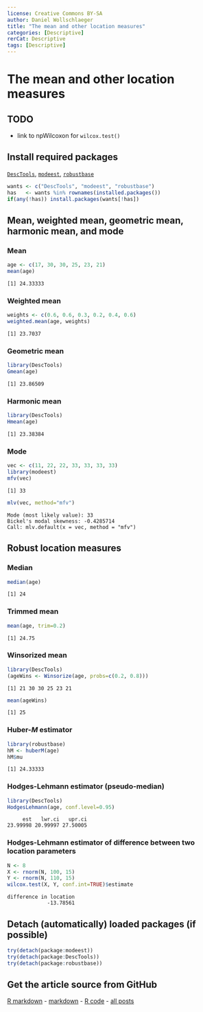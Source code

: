 ```yaml
---
license: Creative Commons BY-SA
author: Daniel Wollschlaeger
title: "The mean and other location measures"
categories: [Descriptive]
rerCat: Descriptive
tags: [Descriptive]
---
```


The mean and other location measures
=========================

TODO
-------------------------

 - link to npWilcoxon for `wilcox.test()`

Install required packages
-------------------------

[`DescTools`](http://cran.r-project.org/package=DescTools), [`modeest`](http://cran.r-project.org/package=modeest), [`robustbase`](http://cran.r-project.org/package=robustbase)


```r
wants <- c("DescTools", "modeest", "robustbase")
has   <- wants %in% rownames(installed.packages())
if(any(!has)) install.packages(wants[!has])
```

Mean, weighted mean, geometric mean, harmonic mean, and mode
-------------------------

### Mean


```r
age <- c(17, 30, 30, 25, 23, 21)
mean(age)
```

```
[1] 24.33333
```

### Weighted mean


```r
weights <- c(0.6, 0.6, 0.3, 0.2, 0.4, 0.6)
weighted.mean(age, weights)
```

```
[1] 23.7037
```

### Geometric mean


```r
library(DescTools)
Gmean(age)
```

```
[1] 23.86509
```

### Harmonic mean


```r
library(DescTools)
Hmean(age)
```

```
[1] 23.38384
```

### Mode


```r
vec <- c(11, 22, 22, 33, 33, 33, 33)
library(modeest)
mfv(vec)
```

```
[1] 33
```

```r
mlv(vec, method="mfv")
```

```
Mode (most likely value): 33 
Bickel's modal skewness: -0.4285714 
Call: mlv.default(x = vec, method = "mfv") 
```

Robust location measures
-------------------------

### Median


```r
median(age)
```

```
[1] 24
```

### Trimmed mean


```r
mean(age, trim=0.2)
```

```
[1] 24.75
```

### Winsorized mean


```r
library(DescTools)
(ageWins <- Winsorize(age, probs=c(0.2, 0.8)))
```

```
[1] 21 30 30 25 23 21
```

```r
mean(ageWins)
```

```
[1] 25
```

### Huber-$M$ estimator


```r
library(robustbase)
hM <- huberM(age)
hM$mu
```

```
[1] 24.33333
```

### Hodges-Lehmann estimator (pseudo-median)


```r
library(DescTools)
HodgesLehmann(age, conf.level=0.95)
```

```
     est   lwr.ci   upr.ci 
23.99998 20.99997 27.50005 
```

### Hodges-Lehmann estimator of difference between two location parameters


```r
N <- 8
X <- rnorm(N, 100, 15)
Y <- rnorm(N, 110, 15)
wilcox.test(X, Y, conf.int=TRUE)$estimate
```

```
difference in location 
             -13.78561 
```

Detach (automatically) loaded packages (if possible)
-------------------------


```r
try(detach(package:modeest))
try(detach(package:DescTools))
try(detach(package:robustbase))
```

Get the article source from GitHub
----------------------------------------------

[R markdown](https://github.com/dwoll/RExRepos/raw/master/Rmd/mean.Rmd) - [markdown](https://github.com/dwoll/RExRepos/raw/master/md/mean.md) - [R code](https://github.com/dwoll/RExRepos/raw/master/R/mean.R) - [all posts](https://github.com/dwoll/RExRepos/)
